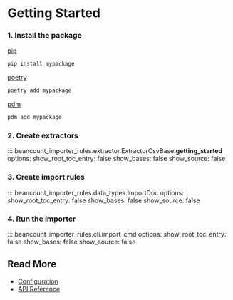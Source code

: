 # Getting Started

### 1. Install the package

[pip](https://pypi.org/project/pip/)
```bash
pip install mypackage
```

[poetry](https://python-poetry.org/)
```bash
poetry add mypackage
```

[pdm](https://pdm.fming.dev/)
```bash
pdm add mypackage
```

### 2. Create extractors

::: beancount_importer_rules.extractor.ExtractorCsvBase.__getting_started__
    options:
      show_root_toc_entry: false
      show_bases: false
      show_source: false

### 3. Create import rules

::: beancount_importer_rules.data_types.ImportDoc
    options:
      show_root_toc_entry: false
      show_bases: false
      show_source: false

### 4. Run the importer

::: beancount_importer_rules.cli.import_cmd
    options:
      show_root_toc_entry: false
      show_bases: false
      show_source: false


## Read More

- [Configuration](configuration.md)
- [API Reference](api.md)
